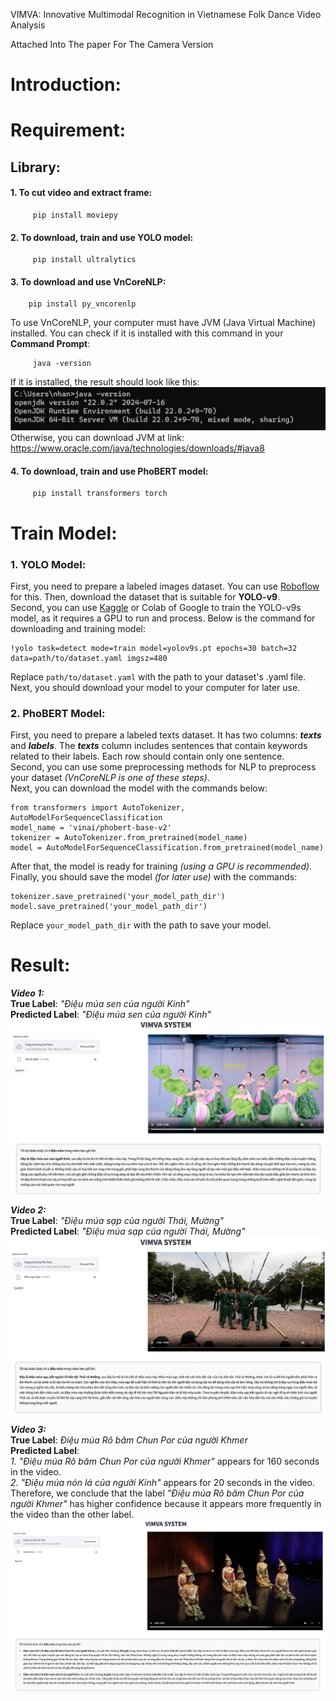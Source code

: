 VIMVA: Innovative Multimodal Recognition in
Vietnamese Folk Dance Video Analysis

Attached Into The paper For The Camera Version

# Introduction:

# Requirement:
## Library:
#### 1. To cut video and extract frame:
```
     pip install moviepy
```
#### 2. To download, train and use YOLO model:
```
     pip install ultralytics
```
#### 3. To download and use VnCoreNLP:
```
    pip install py_vncorenlp
```
To use VnCoreNLP, your computer must have JVM (Java Virtual Machine) installed. You can check if it is installed with this command in your **Command Prompt**:
```
     java -version
```
If it is installed, the result should look like this:
![JVM](jvm.png)
Otherwise, you can download JVM at link: https://www.oracle.com/java/technologies/downloads/#java8
#### 4. To download, train and use PhoBERT model:
```
     pip install transformers torch
```


# Train Model:
### 1. YOLO Model:
First, you need to prepare a labeled images dataset. You can use [Roboflow](https://app.roboflow.com/) for this. Then, download the dataset that is suitable for **YOLO-v9**.<br>
Second, you can use [Kaggle](https://www.kaggle.com/) or Colab of Google to train the YOLO-v9s model, as it requires a GPU to run and process. Below is the command for downloading and training model:
```
!yolo task=detect mode=train model=yolov9s.pt epochs=30 batch=32 data=path/to/dataset.yaml imgsz=480
```
Replace ```path/to/dataset.yaml``` with the path to your dataset's .yaml file.<br>
Next, you should download your model to your computer for later use.
### 2. PhoBERT Model:
First, you need to prepare a labeled texts dataset. It has two columns: ***texts*** and ***labels***. The ***texts*** column includes sentences that contain keywords related to their labels. Each row should contain only one sentence. <br>
Second, you can use some preprocessing methods for NLP to preprocess your dataset *(VnCoreNLP is one of these steps)*. <br>
Next, you can download the model with the commands below:
```
from transformers import AutoTokenizer, AutoModelForSequenceClassification
model_name = 'vinai/phobert-base-v2'
tokenizer = AutoTokenizer.from_pretrained(model_name)
model = AutoModelForSequenceClassification.from_pretrained(model_name)
```
After that, the model is ready for training *(using a GPU is recommended)*. Finally, you should save the model *(for later use)* with the commands:
```
tokenizer.save_pretrained('your_model_path_dir')
model.save_pretrained('your_model_path_dir')
```
Replace ```your_model_path_dir``` with the path to save your model.
# Result:
***Video 1:*** <br>
**True Label**: *"Điệu múa sen của người Kinh"* <br>
**Predicted Label**: *"Điệu múa sen của người Kinh"*
![Results1](./demo/demo1.jpg) <br>

***Video 2:*** <br>
**True Label**: *"Điệu múa sạp của người Thái, Mường"* <br>
**Predicted Label**: *"Điệu múa sạp của người Thái, Mường"*
![Results2](./demo/demo2.jpg) <br>

***Video 3:*** <br>
**True Label**: *Điệu múa Rô băm Chun Por của người Khmer* <br>
**Predicted Label**: <br>
*1. "Điệu múa Rô băm Chun Por của người Khmer"* appears for 160 seconds in the video. <br>
*2. "Điệu múa nón lá của người Kinh"* appears for 20 seconds in the video. <br>
Therefore, we conclude that the label *"Điệu múa Rô băm Chun Por của người Khmer"* has higher confidence because it appears more frequently in the video than the other label.
![Results3](./demo/demo3.1.jpg) <br>





